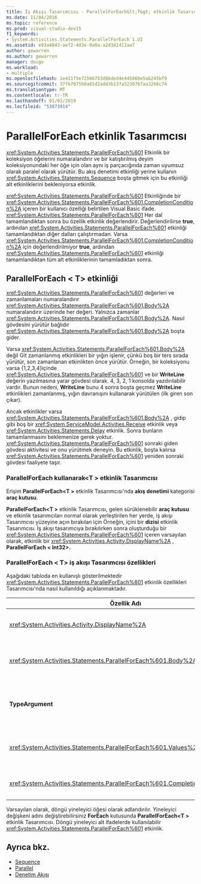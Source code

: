 ```yaml
---
title: İş Akışı Tasarımcısı - ParallelForEach&lt;T&gt; etkinlik Tasarımcısı
ms.date: 11/04/2016
ms.topic: reference
ms.prod: visual-studio-dev15
f1_keywords:
- System.Activities.Statements.ParallelForEach`1.UI
ms.assetid: e93a4843-aef2-4d3e-9a0a-a2d3d1411aa7
author: gewarren
ms.author: gewarren
manager: douge
ms.workload:
- multiple
ms.openlocfilehash: 1e411f5e72566753d66ded4e445868e5ab245bf9
ms.sourcegitcommit: 37fb7075b0a65d2add3b137a5230767aa3266c74
ms.translationtype: MT
ms.contentlocale: tr-TR
ms.lasthandoff: 01/02/2019
ms.locfileid: "53873914"
---
```

# <a name="parallelforeach-activity-designer"></a>ParallelForEach etkinlik Tasarımcısı

<xref:System.Activities.Statements.ParallelForEach%601> Etkinlik bir koleksiyon öğelerini numaralandırır ve bir katıştırılmış deyim koleksiyonundaki her öğe için olan aynı iş parçacığında zaman uyumsuz olarak paralel olarak yürütür. Bu akış denetimi etkinliği yerine kullanın <xref:System.Activities.Statements.Sequence> boşta gitmek için bu etkinliği alt etkinliklerini bekleniyorsa etkinlik.

<xref:System.Activities.Statements.ParallelForEach%601> Etkinliğinde bir <xref:System.Activities.Statements.ParallelForEach%601.CompletionCondition%2A> içeren bir kullanıcı özelliği belirtilen Visual Basic ifade. <xref:System.Activities.Statements.ParallelForEach%601> Her dal tamamlandıktan sonra bu özellik etkinlik değerlendirir. Değerlendirilirse **true**, ardından <xref:System.Activities.Statements.ParallelForEach%601> etkinliği tamamlandıktan diğer dalları çalıştırmadan. Varsa <xref:System.Activities.Statements.ParallelForEach%601.CompletionCondition%2A> için değerlendirilmiyor **true**, ardından <xref:System.Activities.Statements.ParallelForEach%601> etkinliği tamamlandıktan tüm alt etkinliklerinin tamamladıktan sonra.

## <a name="the-parallelforeacht-activity"></a>ParallelForEach < T\> etkinliği

<xref:System.Activities.Statements.ParallelForEach%601> değerleri ve zamanlamaları numaralandırır <xref:System.Activities.Statements.ParallelForEach%601.Body%2A> numaralandırır üzerinde her değeri. Yalnızca zamanlar <xref:System.Activities.Statements.ParallelForEach%601.Body%2A>. Nasıl gövdesini yürütür bağlıdır <xref:System.Activities.Statements.ParallelForEach%601.Body%2A> boşta gider.

Varsa <xref:System.Activities.Statements.ParallelForEach%601.Body%2A> değil Git zamanlanmış etkinlikleri bir yığın işlenir, çünkü boş bir ters sırada yürütür, son zamanlanan etkinlikten önce yürütür. Örneğin, bir koleksiyonu varsa {1,2,3,4}içinde <xref:System.Activities.Statements.ParallelForEach%601> ve bir **WriteLine** değerin yazılmasına yarar gövdesi olarak. 4, 3, 2, 1 konsolda yazdırılabilir vardır. Bunun nedeni, **WriteLine** bunu 4 sonra boşta geçmez **WriteLine** etkinlikleri zamanlanmış, yığın davranışını kullanarak yürütülen (ilk giren son çıkar).

Ancak etkinlikler varsa <xref:System.Activities.Statements.ParallelForEach%601.Body%2A> , gidip gibi boş bir <xref:System.ServiceModel.Activities.Receive> etkinlik veya <xref:System.Activities.Statements.Delay> etkinlik. Sonra bunların tamamlanmasını beklemenize gerek yoktur. <xref:System.Activities.Statements.ParallelForEach%601> sonraki giden gövdesi aktivitesi ve onu yürütmek deneyin. Bu etkinlik, boşta kalırsa <xref:System.Activities.Statements.ParallelForEach%601> yeniden sonraki gövdesi faaliyete taşır.

### <a name="using-the-parallelforeacht-activity-designer"></a>ParallelForEach kullanarak\<T > etkinlik Tasarımcısı

Erişim **ParallelForEach\<T >** etkinlik Tasarımcısı'nda **akış denetimi** kategorisi **araç kutusu**.

**ParallelForEach\<T >** etkinlik Tasarımcısı, gelen sürüklenebilir **araç kutusu** ve etkinlik tasarımcıları normal olarak yerleştirilen her yerde, iş akışı Tasarımcısı yüzeyine açın bırakılan için Örneğin, içini bir **dizisi** etkinlik Tasarımcısı. İş akışı tasarımcıya bırakılırken sonra oluşturduğu bir <xref:System.Activities.Statements.ParallelForEach%601> içeren varsayılan olarak, etkinlik bir <xref:System.Activities.Activity.DisplayName%2A> , **ParallelForEach < Int32\>.**

### <a name="parallelforeacht-properties-in-the-workflow-designer"></a>ParallelForEach < T\> iş akışı Tasarımcısı özellikleri

Aşağıdaki tabloda en kullanışlı gösterilmektedir <xref:System.Activities.Statements.ParallelForEach%601> etkinlik özellikleri Tasarımcısı'nda nasıl kullanıldığı açıklanmaktadır.

|Özellik Adı|Gerekli|Kullanım|
|-|--------------|-|
|<xref:System.Activities.Activity.DisplayName%2A>|False|Üst bilgide etkinlik Tasarımcısı kolay görünen adını belirtir. Varsayılan değer **ParallelForEach\<Int32 >**. Değer, isteğe bağlı olarak düzenlenebilir **özellikleri** kılavuz veya doğrudan etkinlik Tasarımcısı başlığı.|
|<xref:System.Activities.Statements.ParallelForEach%601.Body%2A>|False|Koleksiyondaki her öğe için çalıştırılacak etkinlik. Eklemek için <xref:System.Activities.Statements.ParallelForEach%601.Body%2A> etkinlik, etkinlik araç kutusundan bir bırakma **gövdesi** kutusuna **ParallelForEach\<T >** etkinlik Tasarımcısı ile "Etkinliği buraya bırakın" İpucu metni.|
|**TypeArgument**|Doğru|Öğelerin türünü <xref:System.Activities.Statements.ParallelForEach%601.Values%2A> genel parametre tarafından belirtilen koleksiyon *T*. Varsayılan olarak, **TypeArgument** ayarlanır **Int32**. ' % S'tür T içinde değiştirmek için **ParallelForEach < T\>**  etkinlik Tasarımcısı değiştirin **TypeArgument** özellik kılavuzunda birleşik giriş kutusu.|
|<xref:System.Activities.Statements.ParallelForEach%601.Values%2A>|Doğru|Üzerinden yinelemek için öğeleri koleksiyonu. Ayarlanacak <xref:System.Activities.Statements.ParallelForEach%601.Values%2A>, Visual Basic ifadesindeki türü **değerleri** kutusuna **ForEach < T\>**  ipucu metnini "VB ifadesi gir" ile birlikte veya EtkinlikTasarımcısı **Değerleri** kutusuna **özellikleri** penceresi.|
|<xref:System.Activities.Statements.ParallelForEach%601.CompletionCondition%2A>||Her yineleme tamamlandıktan sonra değerlendirilir. Bekleyen true sonra zamanlanmış olarak değerlendirir, yinelemeler iptal edilir. Bu özellik ayarlanmamışsa, tüm zamanlanmış deyimleri işlem tamamlanana kadar yürütün.|

Varsayılan olarak, döngü yineleyici öğesi olarak adlandırılır. Yineleyici değişkeni adını değiştirebilirsiniz **ForEach** kutusunda **ParallelForEach\<T >** etkinlik Tasarımcısı. Döngü yineleyici alt ifadelerde kullanılabilir <xref:System.Activities.Statements.ParallelForEach%601> etkinlik.

## <a name="see-also"></a>Ayrıca bkz.

- [Sequence](../workflow-designer/sequence-activity-designer.md)
- [Parallel](../workflow-designer/parallel-activity-designer.md)
- [Denetim Akışı](../workflow-designer/control-flow-activity-designers.md)